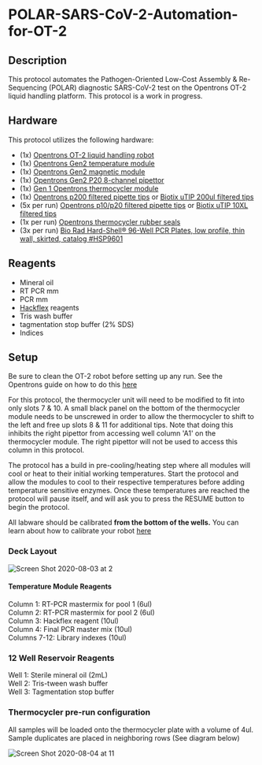 # POLAR-SARS-CoV-2-Automation-for-OT-2
## Description
This protocol automates the Pathogen-Oriented Low-Cost Assembly &amp; Re-Sequencing (POLAR) diagnostic SARS-CoV-2 test on the Opentrons OT-2 liquid handling platform. This protocol is a work in progress. 
<br>
## Hardware
This protocol utilizes the following hardware:  
* (1x) [Opentrons OT-2 liquid handling robot](https://shop.opentrons.com/products/ot-2)   
* (1x) [Opentrons Gen2 temperature module](https://shop.opentrons.com/products/tempdeck)  
* (1x) [Opentrons Gen2 magnetic module](https://shop.opentrons.com/products/magdeck)  
* (1x) [Opentrons Gen2 P20 8-channel pipettor](https://shop.opentrons.com/collections/ot-2-robot/products/8-channel-electronic-pipette)  
* (1x) [Gen 1 Opentrons thermocycler module](https://shop.opentrons.com/products/thermocycler-module)  
* (1x) [Opentrons p200 filtered pipette tips](https://shop.opentrons.com/collections/opentrons-tips/products/opentrons-200ul-filter-tips) or [Biotix uTIP 200ul filtered tips](https://biotix.com/products/pipette-tips/utip-universal-pipette-tips/200-%ce%bcl-racked-sterilized/)
* (5x per run) [Opentrons p10/p20 filtered pipette tips](https://shop.opentrons.com/collections/opentrons-tips/products/opentrons-10ul-tips) or [Biotix uTIP 10XL filtered tips](https://biotix.com/products/pipette-tips/utip-universal-pipette-tips/10-%ce%bcl-xl-racked-filtered-sterilized/)  
* (1x per run) [Opentrons thermocycler rubber seals](https://shop.opentrons.com/products/thermocycler-seals)   
* (3x per run) [Bio Rad Hard-Shell® 96-Well PCR Plates, low profile, thin wall, skirted, catalog #HSP9601](https://www.bio-rad.com/en-us/sku/hsp9601-hard-shell-96-well-pcr-plates-low-profile-thin-wall-skirted-white-clear?ID=hsp9601)
## Reagents
* Mineral oil 
* RT PCR mm
* PCR mm
* [Hackflex](https://www.biorxiv.org/content/10.1101/779215v1.full) reagents
* Tris wash buffer
* tagmentation stop buffer (2% SDS)
* Indices

## Setup
Be sure to clean the OT-2 robot before setting up any run. See the Opentrons guide on how to do this [here](https://www.protocols.io/view/cleaning-an-ot-2-covid-19-diagnostic-station-beb5jaq6)
<br>

For this protocol, the thermocycler unit will need to be modified to fit into only slots 7 & 10. A small black panel on the bottom of the thermocycler module needs to be unscrewed in order to allow the thermocycler to shift to the left and free up slots 8 & 11 for additional tips. Note that doing this inhibits the right pipettor from accessing well column 'A1' on the thermocycler module. The right pipettor will not be used to access this column in this protocol. 
<br>

The protocol has a build in pre-cooling/heating step where all modules will cool or heat to their initial working temperatures. Start the protocol and allow the modules to cool to their respective temperatures before adding temperature sensitive enzymes. Once these temperatures are reached the protocol will pause itself, and will ask you to press the RESUME button to begin the protocol.
<br>


All labware should be calibrated **from the bottom of the wells.** You can learn about how to calibrate your robot [here](https://support.opentrons.com/en/articles/2687641-get-started-pipette-and-labware-calibration)
### Deck Layout 
![Screen Shot 2020-08-03 at 2](https://user-images.githubusercontent.com/43655550/89315974-1c0c2e00-d641-11ea-8775-24df214e9456.png)
<br>
#### Temperature Module Reagents
Column 1: RT-PCR mastermix for pool 1 (6ul)
<br>
Column 2: RT-PCR mastermix for pool 2 (6ul) 
<br>
Column 3: Hackflex reagent (10ul)
<br>
Column 4: Final PCR master mix (10ul)
<br>
Columns 7-12: Library indexes (10ul)
### 12 Well Reservoir Reagents
Well 1: Sterile mineral oil (2mL)
<br>
Well 2: Tris-tween wash buffer
<br>
Well 3: Tagmentation stop buffer

### Thermocycler pre-run configuration
All samples will be loaded onto the thermocycler plate with a volume of 4ul. Sample duplicates are placed in neighboring rows (See diagram below)

![Screen Shot 2020-08-04 at 11](https://user-images.githubusercontent.com/43655550/89317215-b0c35b80-d642-11ea-859e-d1b6781276e6.png)
